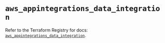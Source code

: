 # `aws_appintegrations_data_integration`

Refer to the Terraform Registry for docs: [`aws_appintegrations_data_integration`](https://registry.terraform.io/providers/hashicorp/aws/5.61.0/docs/resources/appintegrations_data_integration).
